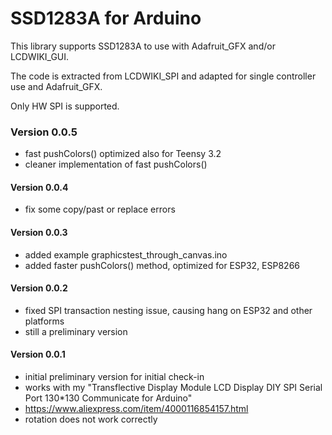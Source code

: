 # SSD1283A for Arduino

This library supports SSD1283A to use with Adafruit_GFX and/or LCDWIKI_GUI.

The code is extracted from LCDWIKI_SPI and adapted for single controller use and Adafruit_GFX.

Only HW SPI is supported.

### Version 0.0.5
- fast pushColors() optimized also for Teensy 3.2
- cleaner implementation of fast pushColors()
#### Version 0.0.4
- fix some copy/past or replace errors
#### Version 0.0.3
- added example graphicstest_through_canvas.ino
- added faster pushColors() method, optimized for ESP32, ESP8266
#### Version 0.0.2
- fixed SPI transaction nesting issue, causing hang on ESP32 and other platforms
- still a preliminary version
#### Version 0.0.1
- initial preliminary version for initial check-in
- works with my "Transflective Display Module LCD Display DIY SPI Serial Port 130*130 Communicate for Arduino"
- https://www.aliexpress.com/item/4000116854157.html
- rotation does not work correctly